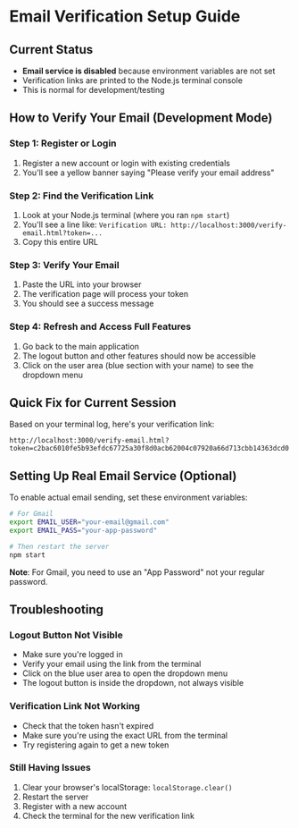 # Email Verification Setup Guide

## Current Status
- **Email service is disabled** because environment variables are not set
- Verification links are printed to the Node.js terminal console
- This is normal for development/testing

## How to Verify Your Email (Development Mode)

### Step 1: Register or Login
1. Register a new account or login with existing credentials
2. You'll see a yellow banner saying "Please verify your email address"

### Step 2: Find the Verification Link
1. Look at your Node.js terminal (where you ran `npm start`)
2. You'll see a line like: `Verification URL: http://localhost:3000/verify-email.html?token=...`
3. Copy this entire URL

### Step 3: Verify Your Email
1. Paste the URL into your browser
2. The verification page will process your token
3. You should see a success message

### Step 4: Refresh and Access Full Features
1. Go back to the main application
2. The logout button and other features should now be accessible
3. Click on the user area (blue section with your name) to see the dropdown menu

## Quick Fix for Current Session
Based on your terminal log, here's your verification link:
```
http://localhost:3000/verify-email.html?token=c2bac6010fe5b93efdc67725a30f8d0acb62004c07920a66d713cbb14363dcd0
```

## Setting Up Real Email Service (Optional)

To enable actual email sending, set these environment variables:

```bash
# For Gmail
export EMAIL_USER="your-email@gmail.com"
export EMAIL_PASS="your-app-password"

# Then restart the server
npm start
```

**Note**: For Gmail, you need to use an "App Password" not your regular password.

## Troubleshooting

### Logout Button Not Visible
- Make sure you're logged in
- Verify your email using the link from the terminal
- Click on the blue user area to open the dropdown menu
- The logout button is inside the dropdown, not always visible

### Verification Link Not Working
- Check that the token hasn't expired
- Make sure you're using the exact URL from the terminal
- Try registering again to get a new token

### Still Having Issues
1. Clear your browser's localStorage: `localStorage.clear()`
2. Restart the server
3. Register with a new account
4. Check the terminal for the new verification link
